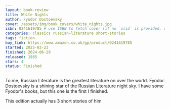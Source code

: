 ```yaml
---
layout: book-review
title: White Nights
author: Fyodor Dostoevsky
cover: /assets/img/book_covers/white_nights.jpg
isbn: 0241619785 # use ISBN to fetch cover (if no `olid` is provided, dashes are optional)
categories: classics russian-literature short-stories
tags: fiction
buy_link: https://www.amazon.co.uk/gp/product/0241619785
started: 2025-03-23
finished: 2024-06-29
released: 1985
stars: 4
status: Finished
---
```


To me, Russian Literature is the greatest literature on over the world. Fyodor Dostoevsky is a shining star of the Russian Literature night sky. I have some Fyodor's books, but this one is the first I finished.

This edition actually has 3 short stories of him

